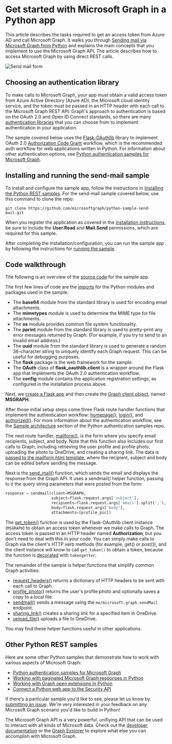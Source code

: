 # Get started with Microsoft Graph in a Python app 

This article describes the tasks required to get an access token from Azure AD and call Microsoft Graph. It walks you through [Sending mail via Microsoft Graph from Python](https://github.com/microsoftgraph/python-sample-send-mail) and explains the main concepts that you implement to use the Microsoft Graph API. The article describes how to access Microsoft Graph by using direct REST calls.

![Send mail form](https://raw.githubusercontent.com/microsoftgraph/python-sample-send-mail/master/static/images/sendmail.png)

## Choosing an authentication library

To make calls to Microsoft Graph, your app must obtain a valid access token from Azure Active Directory (Azure AD), the Microsoft cloud identity service, and the token must be passed in an HTTP header with each call to the Microsoft Graph REST API. Graph's approach to authentication is based on the OAuth 2.0 and Open ID Connect standards, so there are many [authentication libraries](https://docs.microsoft.com/azure/active-directory/develop/active-directory-v2-libraries) that you can choose from to implement authentication in your application.

The sample covered below uses the [Flask-OAuthlib](https://flask-oauthlib.readthedocs.io/en/latest/) library to implement OAuth 2.0 [Authorization Code Grant](https://tools.ietf.org/html/rfc6749#section-4.1) workflow, which is the recommended auth workflow for web applications written in Python. For information about other authentication options, see [Python authentication samples for Microsoft Graph](https://github.com/microsoftgraph/python-sample-auth).

## Installing and running the send-mail sample

To install and configure the sample app, follow the instructions in [Installing the Python REST samples](https://github.com/microsoftgraph/python-sample-auth/blob/master/installation.md). For the send-mail sample covered below, use this command to clone the repo:

```git clone https://github.com/microsoftgraph/python-sample-send-mail.git```

When you register the application as covered in the [installation instructions](https://github.com/microsoftgraph/python-sample-auth/blob/master/installation.md), be sure to include the **User.Read** and **Mail.Send** permissions, which are required for this sample.

After completing the installation/configuration, you can run the sample app by following the instructions for [running the sample](https://github.com/microsoftgraph/python-sample-send-mail#running-the-sample).

## Code walkthrough

The following is an overview of the [source code](https://github.com/microsoftgraph/python-sample-send-mail/blob/master/sample.py) for the sample app.

The first few lines of code are the [imports](https://github.com/microsoftgraph/python-sample-send-mail/blob/master/sample.py#L4-L32) for the Python modules and packages used in the sample:

* The **base64** module from the standard library is used for encoding email attachments.
* The **mimetypes** module is used to determine the MIME type for file attachments.
* The **os** module provides common file system functionality.
* The **pprint** module from the standard library is used to pretty-print any error messages returned by Graph. (For example, if you try to send to an invalid email address.)
* The **uuid** module from the standard library is used to generate a random 36-character string to uniquely identify each Graph request. This can be useful for debugging purposes.
* The **flask** package is the web framework for the sample.
* The **OAuth** class of **flask_oauthlib.client** is a wrapper around the Flask app that implements the OAuth 2.0 authentication workflow.
* The **config** module contains the application registration settings, as configured in the installation process above.

Next, we [create a Flask app](https://github.com/microsoftgraph/python-sample-send-mail/blob/master/sample.py#L15-L17) and then create the [Graph client object](https://github.com/microsoftgraph/python-sample-send-mail/blob/master/sample.py#L19-L28), named **MSGRAPH**.

After those initial setup steps come three Flask route handler functions that implement the authentication workflow: [homepage()](https://github.com/microsoftgraph/python-sample-send-mail/blob/master/sample.py#L30-L33), [login()](https://github.com/microsoftgraph/python-sample-send-mail/blob/master/sample.py#L35-L39), and [authorized()](https://github.com/microsoftgraph/python-sample-send-mail/blob/master/sample.py#L41-L48). For more information about the authentication workflow, see the [Sample architecture](https://github.com/microsoftgraph/python-sample-auth#sample-architecture) section of the Python authentication samples repo.

The next route handler, [mailform()](https://github.com/microsoftgraph/python-sample-send-mail/blob/master/sample.py#L50-L83), is the form where you specify email recipients, subject, and body. Note that this function also includes our first calls to Graph, including retrieving the user profile and profile photo, uploading the photo to OneDrive, and creating a sharing link. The data is [passed to the mailform.html template](https://github.com/microsoftgraph/python-sample-send-mail/blob/master/sample.py#L77-L83), where the recipient, subject and body can be edited before sending the message. 

Next is the [send_mail()](https://github.com/microsoftgraph/python-sample-send-mail/blob/master/sample.py#L85-L107) function, which sends the email and displays the response from the Graph API. It uses a sendmail() helper function, passing to it the query string parameters that were posted from the form:

```python
response = sendmail(client=MSGRAPH,
                    subject=flask.request.args['subject'],
                    recipients=flask.request.args['email'].split(';'),
                    body=flask.request.args['body'],
                    attachments=[profile_pic])
```

The [get_token()](https://github.com/microsoftgraph/python-sample-send-mail/blob/master/sample.py#L109-L123) function is used by the Flask-OAuthlib client instance (```MSGRAPH```) to obtain an access token whenever we make calls to Graph. The access token is passed in an HTTP header named **Authorization**, but you don't need to deal with this in your code. You can simply make calls to Graph via the client's HTTP verb methods (for example, get() or post()), and the client instance will know to call ```get_token()``` to obtain a token, because the function is [decorated](https://github.com/microsoftgraph/python-sample-send-mail/blob/master/sample.py#L109-L109) with ```tokengetter```.

The remainder of the sample is helper functions that simplify common Graph activities:

* [request_headers()](https://github.com/microsoftgraph/python-sample-send-mail/blob/master/sample.py#L114-L123) returns a dictionary of HTTP headers to be sent with each call to Graph.
* [profile_photo()](https://github.com/microsoftgraph/python-sample-send-mail/blob/master/sample.py#L125-L154) returns the user's profile photo and optionally saves a copy to a local file.
* [sendmail()](https://github.com/microsoftgraph/python-sample-send-mail/blob/master/sample.py#L156-L202) sends a message using the ```me/microsoft.graph.sendMail``` endpoint.
* [sharing_link()](https://github.com/microsoftgraph/python-sample-send-mail/blob/master/sample.py#L204-L221) creates a sharing link for a specified item in OneDrive.
* [upload_file()](https://github.com/microsoftgraph/python-sample-send-mail/blob/master/sample.py#L223-L255) uploads a file to OneDrive.

You may find these helper functions useful in other applications.

## Other Python REST samples

Here are some other Python samples that demonstrate how to work with various aspects of Microsoft Graph:

* [Python authentication samples for Microsoft Graph](https://github.com/microsoftgraph/python-sample-auth)
* [Working with paginated Microsoft Graph responses in Python](https://github.com/microsoftgraph/python-sample-pagination)
* [Working with Graph open extensions in Python](https://github.com/microsoftgraph/python-sample-open-extensions)
* [Connect a Python web app to the Security API](https://github.com/microsoftgraph/python-security-rest-sample)

If there's a particular sample you'd like to see, please let us know by [submitting an issue](https://github.com/microsoftgraph/python-sample-auth/issues). We're very interested in your feedback on any Microsoft Graph scenario you'd like to build in Python!

The Microsoft Graph API is a very powerful, unifiying API that can be used to interact with all kinds of Microsoft data. Check out the [developer documentation](https://developer.microsoft.com/graph/docs/concepts/overview) or the [Graph Explorer](https://developer.microsoft.com/graph/graph-explorer) to explore what else you can accomplish with Microsoft Graph.
